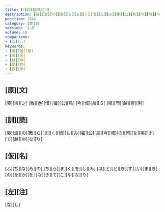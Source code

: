 ```yaml
---
title: [（][詠][鳥][）]
description: [藤][波][の][散][ら][ま][く][惜][し][み][霍][公][鳥][今][城][の][岡][を][鳴][き][て][越][ゆ][な][り]
position: 1944
category: [巻]10
version: '1.0'
volume: 10
comparison:
- [な][し]
keywords:
- [夏][雑][歌]
- [地][名]
- [植][物]
- [動][物]
- [叙][景]
---
```


## [原][文]

[藤][浪][之] [散][巻][惜] [霍][公][鳥] [今][城][岳][Ｓ] [鳴][而][越][奈][利]

## [訓][読]

[藤][波][の][散][ら][ま][く][惜][し][み][霍][公][鳥][今][城][の][岡][を][鳴][き][て][越][ゆ][な][り]

## [仮][名]

[ふ][ぢ][な][み][の] [ち][ら][ま][く][を][し][み] [ほ][と][と][ぎ][す] [い][ま][き][の][を][か][を] [な][き][て][こ][ゆ][な][り]

## [左][注]

[な][し]
